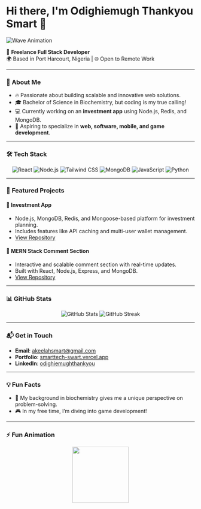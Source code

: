 # Hi there, I'm Odighiemugh Thankyou Smart 👋  
![Wave Animation](https://raw.githubusercontent.com/MartinHeinz/MartinHeinz/master/wave.gif)  

🌟 **Freelance Full Stack Developer**  
🌍 Based in Port Harcourt, Nigeria | 🌐 Open to Remote Work  

---

### 🚀 **About Me**  
- 🔥 Passionate about building scalable and innovative web solutions.  
- 🎓 Bachelor of Science in Biochemistry, but coding is my true calling!  
- 💻 Currently working on an **investment app** using Node.js, Redis, and MongoDB.  
- 🎯 Aspiring to specialize in **web, software, mobile, and game development**.  

---

### 🛠️ **Tech Stack**  
<div align="center">
  <img src="https://img.shields.io/badge/React-20232A?style=for-the-badge&logo=react&logoColor=61DAFB" alt="React" />
  <img src="https://img.shields.io/badge/Node.js-339933?style=for-the-badge&logo=node-dot-js&logoColor=white" alt="Node.js" />
  <img src="https://img.shields.io/badge/Tailwind_CSS-38B2AC?style=for-the-badge&logo=tailwind-css&logoColor=white" alt="Tailwind CSS" />
  <img src="https://img.shields.io/badge/MongoDB-4EA94B?style=for-the-badge&logo=mongodb&logoColor=white" alt="MongoDB" />
  <img src="https://img.shields.io/badge/JavaScript-F7DF1E?style=for-the-badge&logo=javascript&logoColor=black" alt="JavaScript" />
  <img src="https://img.shields.io/badge/Python-3776AB?style=for-the-badge&logo=python&logoColor=white" alt="Python" />
</div>  

---

### 🌟 **Featured Projects**  
#### 🏦 **Investment App**  
- Node.js, MongoDB, Redis, and Mongoose-based platform for investment planning.  
- Includes features like API caching and multi-user wallet management.  
- [View Repository](https://github.com/devenom-s/all-wealthy-coins-vercel) 

#### 💬 **MERN Stack Comment Section**  
- Interactive and scalable comment section with real-time updates.  
- Built with React, Node.js, Express, and MongoDB.  
- [View Repository](https://github.com/devenom-s/interactive-comment-section)  

---

### 📊 **GitHub Stats**  
<div align="center">
  <img src="https://github-readme-stats.vercel.app/api?username=devenom-s&show_icons=true&theme=radical" alt="GitHub Stats" />
  <img src="https://github-readme-streak-stats.herokuapp.com/?user=devenom-s&theme=radical" alt="GitHub Streak" />
</div>

---

### 📬 **Get in Touch**  
- **Email**: [akeelahsmart@gmail.com](mailto:akeelahsmart@gmail.com)  
- **Portfolio**: [smarttech-swart.vercel.app](https://smarttech-swart.vercel.app/)  
- **LinkedIn**: [odighiemughthankyou](https://www.linkedin.com/in/odighiemughthankyou)   

---

### 💡 **Fun Facts**  
- 🧬 My background in biochemistry gives me a unique perspective on problem-solving.  
- 🎮 In my free time, I’m diving into game development!  

---

### ⚡ **Fun Animation**  
<div align="center">
  <img src="https://media.giphy.com/media/WUlplcMpOCEmTGBtBW/giphy.gif" width="150">
</div>
